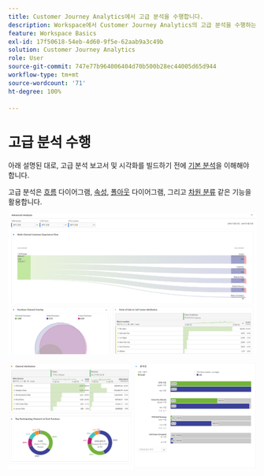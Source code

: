 ```yaml
---
title: Customer Journey Analytics에서 고급 분석을 수행합니다.
description: Workspace에서 Customer Journey Analytics의 고급 분석을 수행하는 방법을 설명합니다.
feature: Workspace Basics
exl-id: 17f50618-54eb-4d60-9f5e-62aab9a3c49b
solution: Customer Journey Analytics
role: User
source-git-commit: 747e77b964006404d70b500b28ec44005d65d944
workflow-type: tm+mt
source-wordcount: '71'
ht-degree: 100%

---
```


# 고급 분석 수행

아래 설명된 대로, 고급 분석 보고서 및 시각화를 빌드하기 전에 [기본 분석](/help/analysis-workspace/perform-basic-analysis.md)을 이해해야 합니다.

고급 분석은 [흐름](/help/analysis-workspace/visualizations/c-flow/flow.md) 다이어그램, [속성](/help/analysis-workspace/c-panels/attribution.md), [폴아웃](/help/analysis-workspace/visualizations/fallout/fallout-flow.md) 다이어그램, 그리고 [차원 분류](/help/components/dimensions/t-breakdown-fa.md) 같은 기능을 활용합니다.

![Advanced Analysis shown in a flow diagram.](assets/cja-adv-analysis1.png)

![도넛, 벤 및 누적 막대 그래프와 같은 여러 시각화 예시.](assets/cja-adv-analysis2.png)
